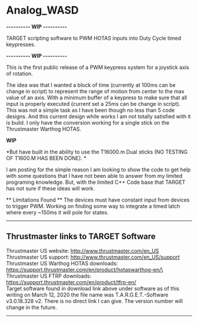 # Analog_WASD
**---------- WIP ----------**
  
  TARGET scripting software to PWM HOTAS inputs into Duty Cycle timed keypresses.
  
**---------- WIP ----------**

This is the first public release of a PWM keypress system for a joystick axis of rotation. 

The idea was that I wanted a block of time (currently at 100ms can be change in script) to represent the range of motion from center to the max value of an axis. With a minimum buffer of a keypress to make sure that all input is properly executed (current set a 25ms can be change in script). 
This was not a simple task as I have been though no less than 5 code designs. And this current design while works I am not totally satisfied with it is build. 
I only have the conversion working for a single stick on the Thrustmaster Warthog HOTAS. 

**WIP**

*But have built in the ability to use the T16000.m Dual sticks (NO TESTING OF T1600.M HAS BEEN DONE). *

I am posting for the simple reason I am looking to show the code to get help with some questions that I have not been able to answer from my limited programing knowledge. But, with the limited C++ Code base that TARGET has not sure if these ideas will work. 

** Limitations Found **
The devices must have constant input from devices to trigger PWM. Working on finding some way to integrate a timed latch where every ~150ms it will pole for states. 

---
## Thrustmaster links to TARGET Software

Thrustmaster US website: http://www.thrustmaster.com/en_US
Thrustmaster US support: http://www.thrustmaster.com/en_US/support
Thrustmaster US Warthog HOTAS downloads: https://support.thrustmaster.com/en/product/hotaswarthog-en/\
Thrustmaster US FTRP downloads: https://support.thrustmaster.com/en/product/tfrp-en/  
Target software found in download link above under software as of this writing on March 12, 2020 the file name was T.A.R.G.E.T.-Software v3.0.18.328 v2. There is no direct link I can give. The version number will change in the future.

---
